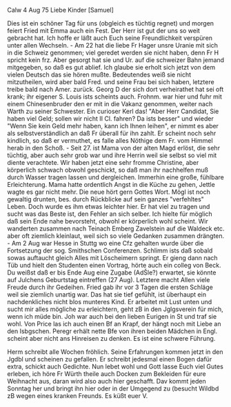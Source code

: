  Calw 4 Aug 75
Liebe Kinder [Samuel]

Dies ist ein schöner Tag für uns (obgleich es tüchtig regnet) und morgen feiert Fried mit Emma auch ein Fest. Der Herr ist gut der uns so weit gebracht hat. Ich hoffe er läßt auch Euch seine Freundlichkeit verspüren unter allen Wechseln. - Am 22 hat die liebe Fr Hager unsre Uranie mit sich in die Schweiz genommen; viel geredet werden sie nicht haben, denn Fr H spricht kein frz. Aber gesorgt hat sie und Ur. auf die schweizer Bahn jemand mitgegeben, so daß es gut ablief. Ich glaube sie erholt sich jetzt von dem vielen Deutsch das sie hören mußte. Bedeutendes weiß sie nicht mitzutheilen, wird aber bald Fred. und seine Frau bei sich haben, letztere treibe bald nach Amer. zurück. Georg D der sich dort verheirathet hat sei oft krank; ihr eigener S. Louis ists scheints auch. Frohnm. war hier und fuhr mit einem Chinesenbruder den er mit in die Vakanz genommen, weiter nach Warth zu seiner Schwester. Ein curioser Kerl das! "Aber Herr Candidat, Sie haben viel Geld; sollen wir nicht II Cl. fahren? Da ists besser" und wieder "Wenn Sie kein Geld mehr haben, kann ich Ihnen leihen", er nimmt es aber als selbstverständlich an daß Fr überall für ihn zahlt. Er scheint noch sehr kindlich, so daß er vermuthet, es falle alles Nöthige dem Fr. vom Himmel herab in den Schoß. - Seit 27. ist Mama von der alten Magd erlöst, die sehr tüchtig, aber auch sehr grob war und ihre Herrin weil sie selbst so viel mit diente verachtete. Wir haben jetzt eine sehr fromme Christine, aber körperlich schwach obwohl geschickt, so daß man ihr nachhelfen muß durch Wasser tragen lassen und dergleichen. Immerhin eine große, fühlbare Erleichterung. Mama hatte ordentlich Angst in die Küche zu gehen, Jettle wagte es gar nicht mehr. Die neue hört gern Gottes Wort. Mögl ist noch gewaltig drunten, bes. durch Rückblicke auf sein ganzes "verfehltes" Leben. Doch wurde es ihm etwas leichter hier. Er hat viel zu tragen und sucht was das Beste ist, den Fehler an sich selber. Ich hielte für möglich daß sein Ende nahe bevorsteht, obwohl er körperlich wohl scheint. Wir wanderten zusammen nach Teinach Emberg Zavelstein auf die Waldeck etc. aber oft ziemlich kleinlaut, weil sich so viele Gedanken zusammen drängten. - Am 2 Aug war Hesse in Stuttg wo eine Cfz gehalten wurde über die Fortsetzung der sog. Smithschen Conferenzen. Schlimm ists daß sobald sowas auftaucht gleich Alles mit Löscheimern springt. Er gieng dann nach Tüb und hielt den Studenten einen Vortrag, hörte auch ein colleg von Beck. Du weißst daß er bis Ende Aug eine Zugabe (AdŠle?) erwartet, sie könnte auf Julchens Geburtstag eintreffen (27 Aug). Letztere macht Allen viele Freude durch ihr Gedeihen. Fried gab ihr vor 3 Tagen die ersten Schläge weil sie ziemlich unartig war. Das hat sie tief gefühlt, ist überhaupt ein nachdenkliches nicht blos munteres Kind. Er arbeitet mit Lust unten und sucht mir alles mögliche zu erleichtern, geht zB in den Jglgsverein für mich, wenn ich müde bin. 
Joh war auch bei den lieben Eurigen in St und traf sie wohl. Von Price las ich auch einen Bf an Krapf, der hängt noch mit Liebe an den Isbgschen. Peregr erhält nette Bfe von ihren beiden Mädchen in Engl. scheint aber nicht ans Hinreisen zu denken. Es ist eine schwere Führung.

Herm schreibt alle Wochen fröhlich. Seine Erfahrungen kommen jetzt in den Jgdbl und scheinen zu gefallen. Er schreibt jedesmal einen Bogen dafür extra, schickt auch Gedichte. Nun lebet wohl und Gott lasse Euch viel Gutes erleben, ich höre Fr Würth theile auch Docken zum Bekleiden für eure Weihnacht aus, daran wird also auch hier geschafft. Dav kommt jeden Sonntag her und bringt ihn hier oder in der Umgegend zu (besucht Wildbd zB wegen eines kranken Freunds.
 Es küßt euer V.
